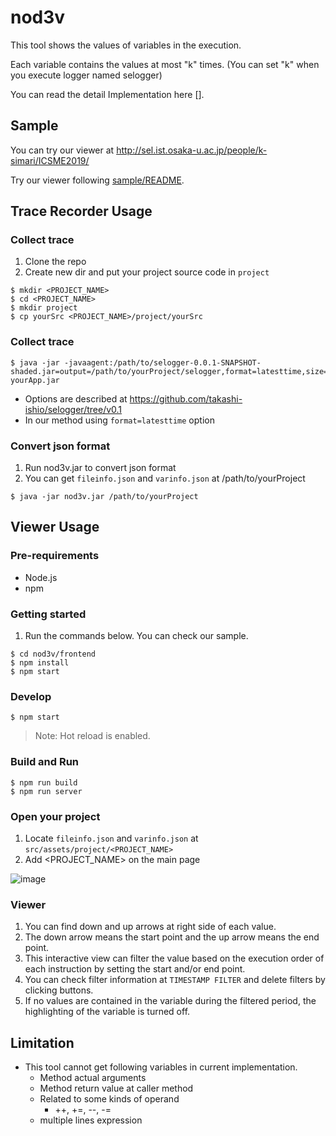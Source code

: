 # nod3v
This tool shows the values of variables in the execution.

Each variable contains the values at most "k" times. (You can set "k" when you execute logger named selogger)

You can read the detail Implementation here [].

## Sample
You can try our viewer at http://sel.ist.osaka-u.ac.jp/people/k-simari/ICSME2019/ 

Try our viewer following [sample/README](/sample/README.md).


## Trace Recorder Usage
### Collect trace 
1. Clone the repo
1. Create new dir and put your project source code in `project`
```
$ mkdir <PROJECT_NAME>
$ cd <PROJECT_NAME>
$ mkdir project
$ cp yourSrc <PROJECT_NAME>/project/yourSrc
```
### Collect trace 
```
$ java -jar -javaagent:/path/to/selogger-0.0.1-SNAPSHOT-shaded.jar=output=/path/to/yourProject/selogger,format=latesttime,size=32,keepobj=true yourApp.jar 
```
 *  Options are described at https://github.com/takashi-ishio/selogger/tree/v0.1
 *  In our method using `format=latesttime` option
### Convert json format
1. Run nod3v.jar to convert json format
1. You can get `fileinfo.json` and `varinfo.json` at /path/to/yourProject
```
$ java -jar nod3v.jar /path/to/yourProject
```

## Viewer Usage

### Pre-requirements

* Node.js
* npm

### Getting started

1. Run the commands below. You can check our sample.
```
$ cd nod3v/frontend
$ npm install
$ npm start
```

### Develop

```
$ npm start
```

> Note: Hot reload is enabled.

### Build and Run

```
$ npm run build
$ npm run server
```

### Open your project

1. Locate `fileinfo.json` and `varinfo.json` at `src/assets/project/<PROJECT_NAME>`
1. Add <PROJECT_NAME> on the main page

![image](https://user-images.githubusercontent.com/7913793/64902108-62c90080-d6dc-11e9-8013-ace20abf0add.png)

### Viewer 
1. You can find down and up arrows at right side of each value.
1. The down arrow means the start point and the up arrow means the end point.
1. This interactive view can filter the value based on the execution order of each instruction by setting the start and/or end point.
1. You can check filter information at `TIMESTAMP FILTER` and delete filters by clicking buttons.
1. If no values are contained in the variable during the filtered period, the highlighting of the variable is turned off.

## Limitation
  * This tool cannot get following variables in current implementation.
    * Method actual arguments
    * Method return value at caller method
    * Related to some kinds of operand 
      * ++, +=, --, -=
    * multiple lines expression

